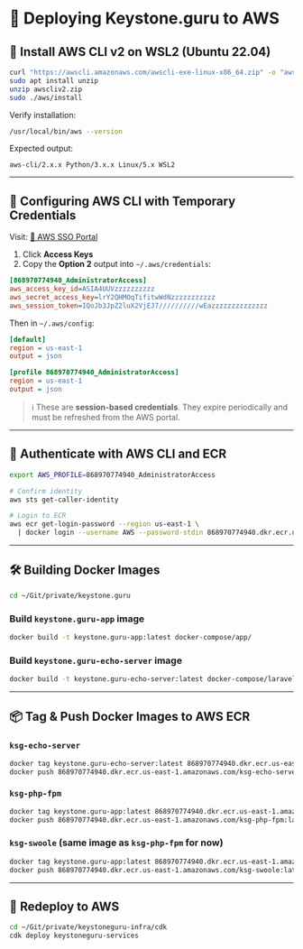 # 🚀 Deploying Keystone.guru to AWS

## 🔧 Install AWS CLI v2 on WSL2 (Ubuntu 22.04)

```bash
curl "https://awscli.amazonaws.com/awscli-exe-linux-x86_64.zip" -o "awscliv2.zip"
sudo apt install unzip
unzip awscliv2.zip
sudo ./aws/install
```

Verify installation:

```bash
/usr/local/bin/aws --version
```

Expected output:

```
aws-cli/2.x.x Python/3.x.x Linux/5.x WSL2
```

---

## 🔐 Configuring AWS CLI with Temporary Credentials

Visit:
[🔗 AWS SSO Portal](https://raiderio.awsapps.com/start/#/?tab=accounts)

1. Click **Access Keys**
2. Copy the **Option 2** output into `~/.aws/credentials`:

```ini
[868970774940_AdministratorAccess]
aws_access_key_id=ASIA4UUVzzzzzzzzzz
aws_secret_access_key=lrY2QHMOqTifitwWdNzzzzzzzzzzz
aws_session_token=IQoJb3JpZ2luX2VjEJ7//////////wEazzzzzzzzzzzzzz
```

Then in `~/.aws/config`:

```ini
[default]
region = us-east-1
output = json

[profile 868970774940_AdministratorAccess]
region = us-east-1
output = json
```

> ℹ️ These are **session-based credentials**. They expire periodically and must be refreshed from the AWS portal.

---

## 🔑 Authenticate with AWS CLI and ECR

```bash
export AWS_PROFILE=868970774940_AdministratorAccess

# Confirm identity
aws sts get-caller-identity

# Login to ECR
aws ecr get-login-password --region us-east-1 \
  | docker login --username AWS --password-stdin 868970774940.dkr.ecr.us-east-1.amazonaws.com
```

---

## 🛠️ Building Docker Images

```bash
cd ~/Git/private/keystone.guru
```

### Build `keystone.guru-app` image

```bash
docker build -t keystone.guru-app:latest docker-compose/app/
```

### Build `keystone.guru-echo-server` image

```bash
docker build -t keystone.guru-echo-server:latest docker-compose/laravel-echo-server/
```

---

## 📦 Tag & Push Docker Images to AWS ECR

### `ksg-echo-server`

```bash
docker tag keystone.guru-echo-server:latest 868970774940.dkr.ecr.us-east-1.amazonaws.com/ksg-echo-server:latest
docker push 868970774940.dkr.ecr.us-east-1.amazonaws.com/ksg-echo-server:latest
```

### `ksg-php-fpm`

```bash
docker tag keystone.guru-app:latest 868970774940.dkr.ecr.us-east-1.amazonaws.com/ksg-php-fpm:latest
docker push 868970774940.dkr.ecr.us-east-1.amazonaws.com/ksg-php-fpm:latest
```

### `ksg-swoole` (same image as `ksg-php-fpm` for now)

```bash
docker tag keystone.guru-app:latest 868970774940.dkr.ecr.us-east-1.amazonaws.com/ksg-swoole:latest
docker push 868970774940.dkr.ecr.us-east-1.amazonaws.com/ksg-swoole:latest
```

---

## 🚀 Redeploy to AWS

```bash
cd ~/Git/private/keystoneguru-infra/cdk
cdk deploy keystoneguru-services
```
